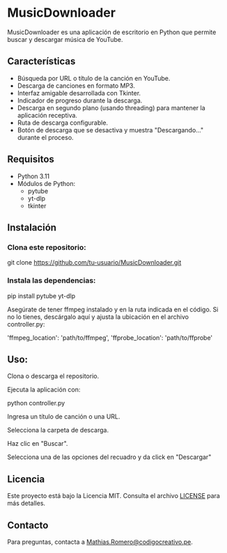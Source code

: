 # MusicDownloader

MusicDownloader es una aplicación de escritorio en Python que permite buscar y descargar música de YouTube.

## Características

- Búsqueda por URL o título de la canción en YouTube.
- Descarga de canciones en formato MP3.
- Interfaz amigable desarrollada con Tkinter.
- Indicador de progreso durante la descarga.
- Descarga en segundo plano (usando threading) para mantener la aplicación receptiva.
- Ruta de descarga configurable.
- Botón de descarga que se desactiva y muestra "Descargando..." durante el proceso.

## Requisitos

- Python 3.11
- Módulos de Python:
    - pytube
    - yt-dlp
    - tkinter

## Instalación

### Clona este repositorio:

git clone https://github.com/tu-usuario/MusicDownloader.git

### Instala las dependencias:

pip install pytube yt-dlp

Asegúrate de tener ffmpeg instalado y en la ruta indicada en el código. Si no lo tienes, descárgalo aquí y ajusta la ubicación en el archivo controller.py:

'ffmpeg_location': 'path/to/ffmpeg',
'ffprobe_location': 'path/to/ffprobe'

## Uso:
Clona o descarga el repositorio.

Ejecuta la aplicación con:

python controller.py

Ingresa un título de canción o una URL.

Selecciona la carpeta de descarga.

Haz clic en "Buscar".

Selecciona una de las opciones del recuadro y da click en "Descargar"

## Licencia

Este proyecto está bajo la Licencia MIT. Consulta el archivo [LICENSE](LICENSE) para más detalles.

## Contacto
Para preguntas, contacta a Mathias.Romero@codigocreativo.pe.
